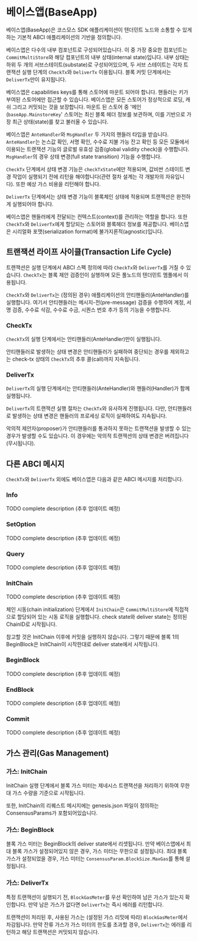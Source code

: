 # 베이스앱(BaseApp)

베이스앱(BaseApp)은 코스모스 SDK 애플리케이션이 텐더민트 노드와 소통할 수 있게하는 기본적 ABCI 애플리케이션의 기반을 정의합니다.

베이스앱은 다수의 내부 컴포넌트로 구성되어있습니다. 이 중 가장 중요한 컴포넌트는 `CommitMultiStore`와 해당 컴포넌트의 내부 상태(internal state)입니다. 내부 상태는 하위 두 개의 서브스테이트(substate)로 구성되어있으며, 두 서브 스테이트는 각자 트랜잭션 실행 단계의 `CheckTx`와 `DeliverTx` 이용됩니다. 블록 커밋 단계에서는 `DeliverTx`만이 유지됩니다.

베이스앱은 capabilities keys를 통해 스토어에 마운트 되어야 합니다. 핸들러는 키가 부여된 스토어에만 접근할 수 있습니다. 베이스앱은 모든 스토어가 정상적으로 로딩, 캐쉬 그리고 커밋되는 것을 보장합니다. 마운트 된 스토어 중 '메인(`baseApp.MainstoreKey`' 스토어는 최신 블록 헤더 정보를 보관하며, 이를 기반으로 가장 최근 상태(state)를 찾고 불러올 수 있습니다.

베이스앱은 `AnteHandler`와 `MsgHandler` 두 가지의 핸들러 타입을 받습니다. `AnteHandler`는 논스값 확인, 서명 확인, 수수료 지불 가능 잔고 확인 등 모든 모듈에서 이용되는 트랜잭션 기능의 글로벌 유효성 검증(global validity check)을 수행합니다. `MsgHandler`의 경우 상태 변경(full state transition) 기능을 수행합니다.

`CheckTx` 단계에서 상태 변경 기능은 `checkTxState`에만 적용되며, 값비싼 스테이트 변경 작업이 실행되기 전에 리턴을 해야합니다(관련 절차 설계는 각 개발자의 자유입니다). 또한 예상 가스 비용을 리턴해야 합니다.

`DeliverTx` 단계에서는 상태 변경 기능이 블록체인 상태에 적용되며 트랜잭션은 완전하게 실행되어야 합니다.

베이스앱은 핸들러에게 전달되는 컨텍스트(context)를 관리하는 역할을 합니다. 또한 `CheckTx`와 `DeliverTx`에게 할당되는 스토어와 블록헤더 정보를 제공합니다. 베이스앱은 시리얼화 포맷(serialization format)에 불가지론적(agnostic)입니다.

## 트랜잭션 라이프 사이클(Transaction Life Cycle)

트랜잭션은 실행 단계에서 ABCI 스펙 정의에 따라 `CheckTx`와 `DeliverTx`를 거칠 수 있습니다. `CheckTx`는 블록 제안 검증인이 실행하며 모든 풀노드의 텐더민트 멤풀에서 이용됩니다.

`CheckTx`와 `DeliverTx`는 (정의된 경우) 애플리케이션의 안티핸들러(AnteHandler)를 실행합니다. 여기서 안티핸들러는 메시지-전(pre-message) 검증을 수행하여 계정, 서명 검증, 수수료 삭감, 수수료 수금, 시퀀스 번호 추가 등의 기능을 수행합니다.

### CheckTx

`CheckTx`의 실행 단계에서는 안티핸들러(AnteHandler)만이 실행됩니다.

안티핸들러로 발생하는 상태 변경은 안티핸들러가 실패하여 중단되는 경우를 제외하고는 check-tx 상태의 `CheckTx`의 추후 콜(call)까지 지속됩니다.

### DeliverTx

`DeliverTx`의 실행 단계에서는 안티핸들러(AnteHandler)와 핸들러(Handler)가 함께 실행됩니다.

`DeliverTx`의 트랜잭션 실행 절차는 `CheckTx`와 유사하게 진행됩니다. 다만, 안티핸들러로 발생하는 상태 변경은 핸들러의 프로세싱 로직이 실패하여도 지속됩니다.

악의적 제안자(proposer)가 안티핸들러를 통과하지 못하는 트랜잭션을 발생할 수 있는 경우가 발생할 수도 있습니다. 이 경우에는 악의적 트랜잭션의 상태 변경은 버려집니다(무시됩니다).

## 다른 ABCI 메시지

`CheckTx`와 `DeliverTx` 외에도 베이스앱은 다음과 같은 ABCI 메시지를 처리합니다.

### Info
TODO complete description (추후 업데이트 예정)

### SetOption
TODO complete description (추후 업데이트 예정)

### Query
TODO complete description (추후 업데이트 예정)

### InitChain
TODO complete description (추후 업데이트 예정)

체인 시동(chain initialization) 단계에서 `InitChain`은 `CommitMultiStore`에 직접적으로 할당되어 있는 시동 로직을 실행합니다. check state와 deliver state는 정의된 ChainID로 시작됩니다.

참고할 것은 InitChain 이후에 커밋을 실행하지 않습니다. 그렇기 때문에 블록 1의 BeginBlock은 InitChain이 시작한대로 deliver state에서 시작됩니다.

### BeginBlock
TODO complete description (추후 업데이트 예정)

### EndBlock
TODO complete description (추후 업데이트 예정)

### Commit
TODO complete description (추후 업데이트 예정)


## 가스 관리(Gas Management)

### 가스: InitChain

InitChain 실행 단계에서 블록 가스 미터는 제네시스 트랜잭션을 처리하기 위하여 무한대 가스 수량을 기준으로 시작됩니다.

또한, InitChain의 리퀘스트 메시지에는 genesis.json 파일이 정의하는 ConsensusParams가 포함되어있습니다.


### 가스: BeginBlock

블록 가스 미터는 BeginBlock의 deliver state에서 리셋됩니다. 만약 베이스앱에서 최대 블록 가스가 설정되어있지 않은 경우, 가스 미터는 무한으로 설정됩니다. 최대 블록 가스가 설정되었을 경우, 가스 미터는 `ConsensusParam.BlockSize.MaxGas`를 통해 설정됩니다.

### 가스: DeliverTx

특정 트랜잭션이 실행되기 전, `BlockGasMeter`를 우선 확인하여 남은 가스가 있는지 확인합니다. 만약 남은 가스가 없다면 `DeliverTx`는 즉시 에러를 리턴합니다.

트랜잭션이 처리된 후, 사용된 가스는 (설정된 가스 리밋에 따라) `BlockGasMeter`에서 차감됩니다. 만약 잔류 가스가 가스 미터의 한도를 초과할 경우, `DeliverTx`는 에러를 리턴하고 해당 트랜잭션은 커밋되지 않습니다.

